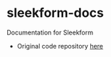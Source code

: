 # sleekform-docs
Documentation for Sleekform

- Original code repository [here](https://github.com/fresalabs/sleekform)
